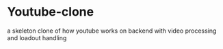 # Youtube-clone
a skeleton clone of how youtube works on backend with video processing and loadout handling
